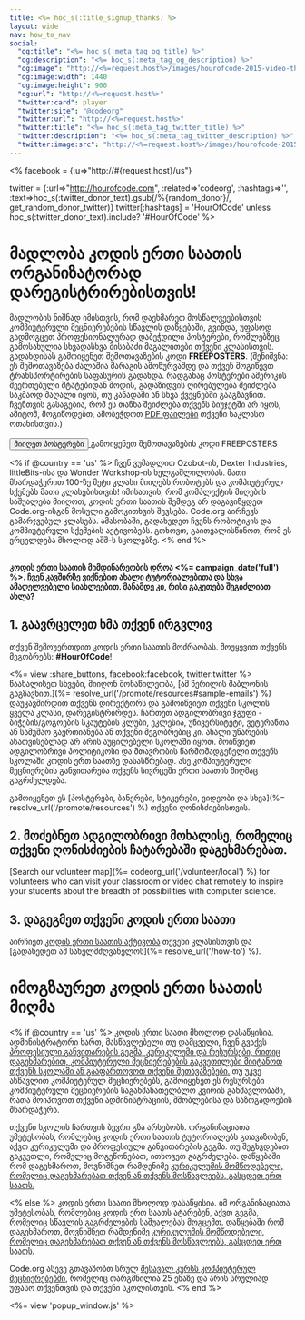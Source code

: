 ```yaml
---
title: <%= hoc_s(:title_signup_thanks) %>
layout: wide
nav: how_to_nav
social:
  "og:title": "<%= hoc_s(:meta_tag_og_title) %>"
  "og:description": "<%= hoc_s(:meta_tag_og_description) %>"
  "og:image": "http://<%=request.host%>/images/hourofcode-2015-video-thumbnail.png"
  "og:image:width": 1440
  "og:image:height": 900
  "og:url": "http://<%=request.host%>"
  "twitter:card": player
  "twitter:site": "@codeorg"
  "twitter:url": "http://<%=request.host%>"
  "twitter:title": "<%= hoc_s(:meta_tag_twitter_title) %>"
  "twitter:description": "<%= hoc_s(:meta_tag_twitter_description) %>"
  "twitter:image:src": "http://<%=request.host%>/images/hourofcode-2015-video-thumbnail.png"
---
```

<% facebook = {:u=>"http://#{request.host}/us"}

twitter = {:url=>"http://hourofcode.com", :related=>'codeorg', :hashtags=>'', :text=>hoc_s(:twitter_donor_text).gsub(/%{random_donor}/, get_random_donor_twitter)} twitter[:hashtags] = 'HourOfCode' unless hoc_s(:twitter_donor_text).include? '#HourOfCode' %>

# მადლობა კოდის ერთი საათის ორგანიზატორად დარეგისტრირებისთვის!

მადლობის ნიშნად იმისთვის, რომ დაეხმარეთ მოსწალვეებისთვის კომპიუტერული მეცნიერებების სწავლის დაწყებაში, გვინდა, უფასოდ გადმოგცეთ პროფესიონალურად დაბეჭდილი პოსტერები, რომლებზეც გამოსახულია სხვადასხვა მისაბაძი მაგალითები თქვენი კლასისთვის. გადახდისას გამოიყენეთ შემოთავაზების კოდი **FREEPOSTERS**. (შენიშვნა: ეს შემოთავაზება ძალაშია მარაგის ამოწურვამდე და თქვენ მოგიწევთ ტრანსპორტირების საფასურის გადახდა. რადგანაც პოსტერები ამერიკის შეერთებული შტატებიდან მოდის, გადაზიდვის ღირებულება შეიძლება საკმაოდ მაღალი იყოს, თუ კანადაში ან სხვა ქვეყნებში გააგზავნით. ჩვენთვის გასაგებია, რომ ეს თანხა შეიძლება თქვენს ბიუჯეტში არ იყოს, ამიტომ, მოგიწოდებთ, ამობეჭდოთ [PDF ფაილები](https://code.org/inspire) თქვენი საკლასო ოთახისთვის.)  
<br /> [<button>მიიღეთ პოსტერები</button> ](https://store.code.org/products/code-org-posters-set-of-12)გამოიყენეთ შემოთავაზების კოდი FREEPOSTERS

<% if @country == 'us' %> ჩვენ ვუმადლით Ozobot-ის, Dexter Industries, littleBits-ისა და Wonder Workshop-ის ხელგაშლილობას. მათი მხარდაჭერით 100-ზე მეტი კლასი მიიღებს რობოტებს და კომპიუტერულ სქემებს მათი კლასებისთვის! იმისათვის, რომ კომპლექტის მიღების საშუალება მიიღოთ, კოდის ერთი საათის შემდეგ არ დაგავიწყდეთ Code.org-ისგან მოსული გამოკითხვის შევსება. Code.org აირჩევს გამარჯვებულ კლასებს. ამასობაში, გადახედეთ ჩვენს რობოტიკის და კომპიუტერული სქემების აქტივობებს. გთხოვთ, გაითვალისწინოთ, რომ ეს ვრცელდება მხოლოდ აშშ-ს სკოლებზე. <% end %>

<br /> **კოდის ერთი საათის მიმდინარეობის დროა <%= campaign_date('full') %>. ჩვენ კავშირზე ვიქნებით ახალი ტუტორიალებითა და სხვა ამაღელვებელი სიახლეებით. მანამდე კი, რისი გაკეთება შეგიძლიათ ახლა?**

## 1. გაავრცელეთ ხმა თქვენ ირგვლივ

თქვენ შემოუერთდით კოდის ერთი საათის მოძრაობას. მოუყევით თქვენს მეგობრებს: **#HourOfCode**!

<%= view :share_buttons, facebook:facebook, twitter:twitter %> <br /> წაახალისეთ სხვები, მიიღონ მონაწილეობა, [ამ წერილის შაბლონის გაგზავნით.](%= resolve_url('/promote/resources#sample-emails') %) დაუკავშირდით თქვენს დირექტორს და გამოიწვიეთ თქვენი სკოლის ყველა კლასი, დარეგისტრირდეს. ჩართეთ ადგილობრივი ჯგუფი - ბიჭების/გოგოების სკაუტების კლუბი, ეკლესია, უნივერსიტეტი, ვეტერანთა ან სამუშაო გაერთიანება ან თქვენი მეგობრებიც კი. ახალი უნარების ასათვისებლად არ არის აუცილებელი სკოლაში იყოთ. მოიწვიეთ ადგილობრივი პოლიტიკოსი და მთავრობის წარმომადგენელი თქვენს სკოლაში კოდის ერთ საათზე დასასწრებად. ასე კომპიუტერული მეცნიერების განვითარება თქვენს სივრცეში ერთი საათის მიღმაც გაგრძელდება.

გამოიყენეთ ეს [პოსტერები, ბანერები, სტიკერები, ვიდეობი და სხვა](%= resolve_url('/promote/resources') %) თქვენი ღონისძიებისთვის.

## 2. მოძებნეთ ადგილობრივი მოხალისე, რომელიც თქვენი ღონისძიების ჩატარებაში დაგეხმარებათ.

[Search our volunteer map](%= codeorg_url('/volunteer/local') %) for volunteers who can visit your classroom or video chat remotely to inspire your students about the breadth of possibilities with computer science.

## 3. დაგეგმეთ თქვენი კოდის ერთი საათი

აირჩიეთ [კოდის ერთი საათის აქტივობა](https://hourofcode.com/learn) თქვენი კლასისთვის და [გადახედეთ ამ სახელმძღვანელოს](%= resolve_url('/how-to') %).

# იმოგზაურეთ კოდის ერთი საათის მიღმა

<% if @country == 'us' %> კოდის ერთი საათი მხოლოდ დასაწყისია. ადმინისტრატორი ხართ, მასწავლებელი თუ დამცველი, ჩვენ გვაქვს [პროფესიული განვითარების გეგმა, კურიკულუმი და რესურსები, რითიც დაგეხმარებით, კომპიუტერული მეცნიერებების გაკვეთილები მიიტანოთ თქვენს სკოლაში ან გააფართოვოთ თქვენი შეთავაზებები.](https://code.org/yourschool) თუ უკვე ასწავლით კომპიუტერულ მეცნიერებებს, გამოიყენეთ ეს რესურსები კომპიუტერული მეცნიერების საგანმანათელბლო კვირის განმავლობაში, რათა მოიპოვოთ თქვენი ადმინისტრაციის, მშობლებისა და საზოგადოების მხარდაჭერა.

თქვენი სკოლის ჩართვის ბევრი გზა არსებობს. ორგანიზაციათა უმეტესობას, რომლებიც კოდის ერთი საათის ტუტორიალებს გთავაზობენ, აქვთ კურიკულუმი და პროფესიული განვითარების გეგმა. თუ შეგხვდებათ გაკვეთლი, რომელიც მოგეწონებათ, ითხოვეთ გაგრძელება. დაწყებაში რომ დაგეხმაროთ, მოვნიშნეთ რამდენიმე [კურიკულუმის მომწოდებელი, რომელიც დაგეხმარებათ თქვენ ან თქვენს მოსწავლეებს, გასცდეთ ერთ საათს.](https://hourofcode.com/beyond)

<% else %> კოდის ერთი საათი მხოლოდ დასაწყისია. იმ ორგანიზაციათა უმეტესობას, რომლებიც კოდის ერთ საათს ატარებენ, აქვთ გეგმა, რომელიც სწავლის გაგრძელების საშუალებას მოგცემთ. დაწყებაში რომ დაგეხმაროთ, მოვნიშნეთ რამდენიმე [კურიკულუმის მომწოდებელი, რომელიც დაგეხმარებათ თქვენ ან თქვენს მოსწავლეებს, გასცდეთ ერთ საათს.](https://hourofcode.com/beyond)

Code.org ასევე გთავაზობთ სრულ [შესავალ კურსს კომპიუტერულ მეცნიერებებში](https://code.org/educate/curriculum/cs-fundamentals-international), რომელიც თარგმნილია 25 ენაზე და არის სრულიად უფასო თქვენთვის და თქვენი სკოლისთვის. <% end %>

<%= view 'popup_window.js' %>